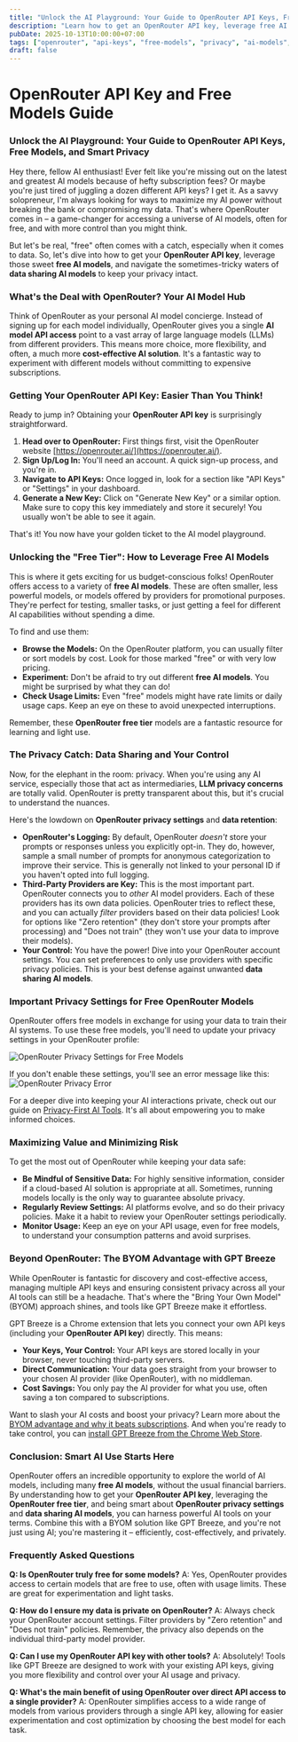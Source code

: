 ```yaml
---
title: "Unlock the AI Playground: Your Guide to OpenRouter API Keys, Free Models, and Smart Privacy"
description: "Learn how to get an OpenRouter API key, leverage free AI models, and understand the crucial privacy settings for data sharing. Maximize your AI power without compromising privacy."
pubDate: 2025-10-13T10:00:00+07:00
tags: ["openrouter", "api-keys", "free-models", "privacy", "ai-models", "llm"]
draft: false
---
```


# OpenRouter API Key and Free Models Guide

### **Unlock the AI Playground: Your Guide to OpenRouter API Keys, Free Models, and Smart Privacy**

Hey there, fellow AI enthusiast! Ever felt like you're missing out on the latest and greatest AI models because of hefty subscription fees? Or maybe you're just tired of juggling a dozen different API keys? I get it. As a savvy solopreneur, I'm always looking for ways to maximize my AI power without breaking the bank or compromising my data. That's where OpenRouter comes in – a game-changer for accessing a universe of AI models, often for free, and with more control than you might think.

But let's be real, "free" often comes with a catch, especially when it comes to data. So, let's dive into how to get your **OpenRouter API key**, leverage those sweet **free AI models**, and navigate the sometimes-tricky waters of **data sharing AI models** to keep your privacy intact.

### **What's the Deal with OpenRouter? Your AI Model Hub**

Think of OpenRouter as your personal AI model concierge. Instead of signing up for each model individually, OpenRouter gives you a single **AI model API access** point to a vast array of large language models (LLMs) from different providers. This means more choice, more flexibility, and often, a much more **cost-effective AI solution**. It's a fantastic way to experiment with different models without committing to expensive subscriptions.

### **Getting Your OpenRouter API Key: Easier Than You Think!**

Ready to jump in? Obtaining your **OpenRouter API key** is surprisingly straightforward.

1.  **Head over to OpenRouter:** First things first, visit the OpenRouter website [https://openrouter.ai/](https://openrouter.ai/).
2.  **Sign Up/Log In:** You'll need an account. A quick sign-up process, and you're in.
3.  **Navigate to API Keys:** Once logged in, look for a section like "API Keys" or "Settings" in your dashboard.
4.  **Generate a New Key:** Click on "Generate New Key" or a similar option. Make sure to copy this key immediately and store it securely! You usually won't be able to see it again.

That's it! You now have your golden ticket to the AI model playground.

### **Unlocking the "Free Tier": How to Leverage Free AI Models**

This is where it gets exciting for us budget-conscious folks! OpenRouter offers access to a variety of **free AI models**. These are often smaller, less powerful models, or models offered by providers for promotional purposes. They're perfect for testing, smaller tasks, or just getting a feel for different AI capabilities without spending a dime.

To find and use them:

*   **Browse the Models:** On the OpenRouter platform, you can usually filter or sort models by cost. Look for those marked "free" or with very low pricing.
*   **Experiment:** Don't be afraid to try out different **free AI models**. You might be surprised by what they can do!
*   **Check Usage Limits:** Even "free" models might have rate limits or daily usage caps. Keep an eye on these to avoid unexpected interruptions.

Remember, these **OpenRouter free tier** models are a fantastic resource for learning and light use.

### **The Privacy Catch: Data Sharing and Your Control**

Now, for the elephant in the room: privacy. When you're using any AI service, especially those that act as intermediaries, **LLM privacy concerns** are totally valid. OpenRouter is pretty transparent about this, but it's crucial to understand the nuances.

Here's the lowdown on **OpenRouter privacy settings** and **data retention**:

*   **OpenRouter's Logging:** By default, OpenRouter *doesn't* store your prompts or responses unless you explicitly opt-in. They do, however, sample a small number of prompts for anonymous categorization to improve their service. This is generally not linked to your personal ID if you haven't opted into full logging.
*   **Third-Party Providers are Key:** This is the most important part. OpenRouter connects you to *other* AI model providers. Each of these providers has its own data policies. OpenRouter tries to reflect these, and you can actually *filter* providers based on their data policies! Look for options like "Zero retention" (they don't store your prompts after processing) and "Does not train" (they won't use your data to improve their models).
*   **Your Control:** You have the power! Dive into your OpenRouter account settings. You can set preferences to only use providers with specific privacy policies. This is your best defense against unwanted **data sharing AI models**.

### **Important Privacy Settings for Free OpenRouter Models**

OpenRouter offers free models in exchange for using your data to train their AI systems. To use these free models, you'll need to update your privacy settings in your OpenRouter profile:

![OpenRouter Privacy Settings for Free Models](/media/openrouter/Openrouter%20privacy%20settings%20for%20using%20free%20models.png)

If you don't enable these settings, you'll see an error message like this:
![OpenRouter Privacy Error](/media/openrouter/Openrouter%20privacy%20error.jpg)

For a deeper dive into keeping your AI interactions private, check out our guide on [Privacy-First AI Tools](/privacy-first). It's all about empowering you to make informed choices.

### **Maximizing Value and Minimizing Risk**

To get the most out of OpenRouter while keeping your data safe:

*   **Be Mindful of Sensitive Data:** For highly sensitive information, consider if a cloud-based AI solution is appropriate at all. Sometimes, running models locally is the only way to guarantee absolute privacy.
*   **Regularly Review Settings:** AI platforms evolve, and so do their privacy policies. Make it a habit to review your OpenRouter settings periodically.
*   **Monitor Usage:** Keep an eye on your API usage, even for free models, to understand your consumption patterns and avoid surprises.

### **Beyond OpenRouter: The BYOM Advantage with GPT Breeze**

While OpenRouter is fantastic for discovery and cost-effective access, managing multiple API keys and ensuring consistent privacy across all your AI tools can still be a headache. That's where the "Bring Your Own Model" (BYOM) approach shines, and tools like GPT Breeze make it effortless.

GPT Breeze is a Chrome extension that lets you connect your own API keys (including your **OpenRouter API key**) directly. This means:

*   **Your Keys, Your Control:** Your API keys are stored locally in your browser, never touching third-party servers.
*   **Direct Communication:** Your data goes straight from your browser to your chosen AI provider (like OpenRouter), with no middleman.
*   **Cost Savings:** You only pay the AI provider for what you use, often saving a ton compared to subscriptions.

Want to slash your AI costs and boost your privacy? Learn more about the [BYOM advantage and why it beats subscriptions](/blog/byom-api-keys-vs-subscriptions). And when you're ready to take control, you can [install GPT Breeze from the Chrome Web Store](https://chromewebstore.google.com/detail/gpt-breeze-chatgpt-ai-sho/plchckmceefljjjphgfcadhlfnlindog).

### **Conclusion: Smart AI Use Starts Here**

OpenRouter offers an incredible opportunity to explore the world of AI models, including many **free AI models**, without the usual financial barriers. By understanding how to get your **OpenRouter API key**, leveraging the **OpenRouter free tier**, and being smart about **OpenRouter privacy settings** and **data sharing AI models**, you can harness powerful AI tools on your terms. Combine this with a BYOM solution like GPT Breeze, and you're not just using AI; you're mastering it – efficiently, cost-effectively, and privately.

### **Frequently Asked Questions**

**Q: Is OpenRouter truly free for some models?**
A: Yes, OpenRouter provides access to certain models that are free to use, often with usage limits. These are great for experimentation and light tasks.

**Q: How do I ensure my data is private on OpenRouter?**
A: Always check your OpenRouter account settings. Filter providers by "Zero retention" and "Does not train" policies. Remember, the privacy also depends on the individual third-party model provider.

**Q: Can I use my OpenRouter API key with other tools?**
A: Absolutely! Tools like GPT Breeze are designed to work with your existing API keys, giving you more flexibility and control over your AI usage and privacy.

**Q: What's the main benefit of using OpenRouter over direct API access to a single provider?**
A: OpenRouter simplifies access to a wide range of models from various providers through a single API key, allowing for easier experimentation and cost optimization by choosing the best model for each task.
